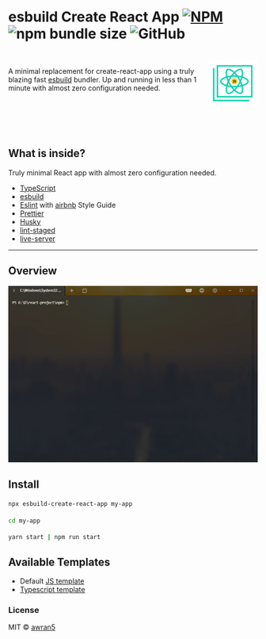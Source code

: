 # esbuild Create React App [![NPM](https://img.shields.io/npm/v/esbuild-create-react-app.svg)](https://www.npmjs.com/package/esbuild-create-react-app) ![npm bundle size](https://img.shields.io/bundlephobia/min/esbuild-create-react-app) ![GitHub](https://img.shields.io/github/license/awran5/esbuild-create-react-app)

<br />
<img alt="Logo" align="right" src="./assets/logo.png" width="20%" />

A minimal replacement for create-react-app using a truly blazing fast [esbuild](https://esbuild.github.io/) bundler. Up and running in less than 1 minute with almost zero configuration needed.

<br />
<br />
<br />
<br />

## What is inside?

Truly minimal React app with almost zero configuration needed.

- [TypeScript](https://www.typescriptlang.org/)
- [esbuild](https://esbuild.github.io/)
- [Eslint](https://eslint.org/) with [airbnb](https://github.com/airbnb/javascript) Style Guide
- [Prettier](https://prettier.io/)
- [Husky](https://github.com/typicode/husky)
- [lint-staged](https://github.com/okonet/lint-staged)
- [live-server](https://github.com/tapio/live-server)

---

## Overview

<p align='center'>
<img src='./assets/overview.gif' width='800' alt='app overview'>
</p>

## Install

```sh
npx esbuild-create-react-app my-app

cd my-app

yarn start | npm run start
```

## Available Templates

- Default [JS template](https://github.com/awran5/esbuild-create-react-app/tree/main/templates/javascript)
- [Typescript template](https://github.com/awran5/esbuild-create-react-app/tree/main/templates/typescript)

### License

MIT © [awran5](https://github.com/awran5/)
